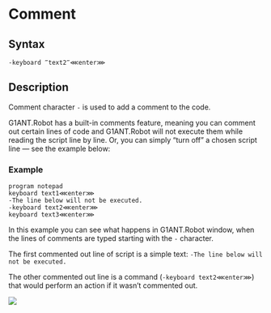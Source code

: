 # Comment

## Syntax

```text
-keyboard ‴text2‴⋘enter⋙
```

## Description

Comment character `-` is used to add a comment to the code.

G1ANT.Robot has a built-in comments feature, meaning you can comment out certain lines of code and G1ANT.Robot will not execute them while reading the script line by line. Or, you can simply “turn off” a chosen script line — see the example below:

### Example

```G1ANT
program notepad
keyboard text1⋘enter⋙
-The line below will not be executed.
-keyboard text2⋘enter⋙
keyboard text3⋘enter⋙
```

In this example you can see what happens in G1ANT.Robot window, when the lines of comments are typed starting with the `-` character.

The first commented out line of script is a simple text: `-The line below will not be executed.`

The other commented out line is a command (`-keyboard text2⋘enter⋙`) that would perform an action if it wasn’t commented out.

![](https://raw.githubusercontent.com/G1ANT-Robot/G1ANT.Manual/raw/develop/G1ANT.Manual/-assets/comments.jpg)